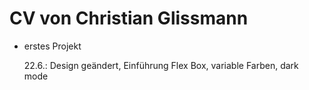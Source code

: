 # CV von Christian Glissmann

- erstes Projekt

  22.6.: Design geändert, Einführung Flex Box, variable Farben, dark mode
